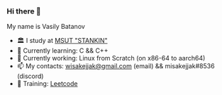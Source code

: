 ### Hi there 👋 

My name is Vasily Batanov

+ 🏛️ I study at [MSUT "STANKIN"](https://stankin.ru)
+ 📖 Currently learning: C && C++
+ 🔧 Currently working: Linux from Scratch (on x86-64 to aarch64)
+ 📫 My contacts: wisakejjak@gmail.com (email) && misakejjak#8536 (discord)
+ 🧠 Training: [Leetcode](https://leetcode.com/wisakejjak)